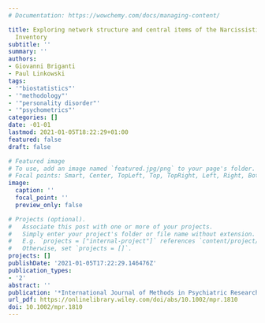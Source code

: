 ```yaml
---
# Documentation: https://wowchemy.com/docs/managing-content/

title: Exploring network structure and central items of the Narcissistic Personality
  Inventory
subtitle: ''
summary: ''
authors:
- Giovanni Briganti
- Paul Linkowski
tags:
- '"biostatistics"'
- '"methodology"'
- '"personality disorder"'
- '"psychometrics"'
categories: []
date: -01-01
lastmod: 2021-01-05T18:22:29+01:00
featured: false
draft: false

# Featured image
# To use, add an image named `featured.jpg/png` to your page's folder.
# Focal points: Smart, Center, TopLeft, Top, TopRight, Left, Right, BottomLeft, Bottom, BottomRight.
image:
  caption: ''
  focal_point: ''
  preview_only: false

# Projects (optional).
#   Associate this post with one or more of your projects.
#   Simply enter your project's folder or file name without extension.
#   E.g. `projects = ["internal-project"]` references `content/project/deep-learning/index.md`.
#   Otherwise, set `projects = []`.
projects: []
publishDate: '2021-01-05T17:22:29.146476Z'
publication_types:
- '2'
abstract: ''
publication: '*International Journal of Methods in Psychiatric Research*'
url_pdf: https://onlinelibrary.wiley.com/doi/abs/10.1002/mpr.1810
doi: 10.1002/mpr.1810
---
```

